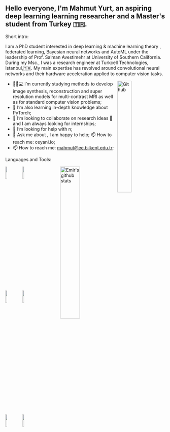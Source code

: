 ## Hello everyone, I'm Mahmut Yurt, an aspiring deep learning learning researcher and a Master's student from Turkey 🇹🇷.

<!-- Your badges
You can use the website to generate badges: https://shields.io/
-->

<!-- Talking about you -->
Short intro:

I am a PhD student interested in deep learning \& machine learning theory , federated learning, Bayesian neural networks and AutoML under the leadership of Prof. Salman Avestimehr at University of Southern California. During my Msc., I was a research engineer at Turkcell Technologies, Istanbul,🇹🇷.   My main expertise has revolved around convolutional neural networks and their hardware acceleration applied to computer vision tasks. 

<!-- Any image aligned to the right. Beware the width -->
<img width="30%" align="right" alt="Github" src="https://ceyani.io/author/emir-ceyani/avatar_hue92774dbe360d8f4714995c1e1cb09f0_64701_270x270_fill_q90_lanczos_center.jpg" />

- :man:🏽:computer: I’m currently studying methods to develop image synthesis, reconstruction and super resolution models for multi-contrast MRI as well as for standard computer vision problems;
- :seedling: I’m  also learning in-depth knowledge about PyTorch; 
- :dancers: I’m looking to collaborate on research ideas 🤝 and I am always looking for internships;
- 🤔 I’m looking for help with n;
- :speech_balloon: Ask me about , I am happy to help;
:mailbox: How to reach me: ceyani.io;
- :mailbox: How to reach me: mahmut@ee.bilkent.edu.tr;

Languages and Tools: 

<!-- Your github readme stats
You can use this api: https://github.com/emirceyani/github-readme-stats
-->
<p>
  <a href="https://github-readme-stats.vercel.app/api?username=martinferianc&show_icons=true">
    <img width="35%" align="right" alt="Emir's github stats" src="https://github-readme-stats.vercel.app/api?username=emirceyani&show_icons=true&hide_border=true" />
  </a>

  <!-- Your languages and tools. Be careful with the alignment. 
  You can use this sites to get logos: https://www.vectorlogo.zone or https://simpleicons.org/
  -->
  <code><img width="10%" src="https://www.vectorlogo.zone/logos/python/python-ar21.svg"></code>
  <code><img width="10%" src="https://www.vectorlogo.zone/logos/julialang/julialang-ar21.svg"></code>
  <br />
  <code><img width="10%" src="https://www.vectorlogo.zone/logos/pytorch/pytorch-ar21.svg"></code>
  <code><img width="10%" src="https://www.vectorlogo.zone/logos/tensorflow/tensorflow-ar21.svg"></code>
  <br />
  <code><img width="10%" src="https://www.vectorlogo.zone/logos/git-scm/git-scm-ar21.svg"></code>
  <code><img width="10%" src="https://www.vectorlogo.zone/logos/gnu_bash/gnu_bash-ar21.svg"></code>
</p>
